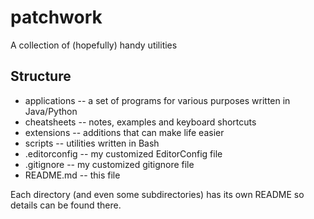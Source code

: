 # patchwork

A collection of (hopefully) handy utilities

## Structure

- applications -- a set of programs for various purposes written in Java/Python
- cheatsheets -- notes, examples and keyboard shortcuts
- extensions -- additions that can make life easier
- scripts -- utilities written in Bash
- .editorconfig -- my customized EditorConfig file
- .gitignore -- my customized gitignore file
- README.md -- this file

Each directory (and even some subdirectories) has its own README so details can be found there.
